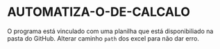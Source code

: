 # AUTOMATIZA-O-DE-CALCALO
O programa está vinculado com uma planilha que está disponibiliado na pasta do GitHub.
Alterar caminho `path` dos excel para não dar erro.
